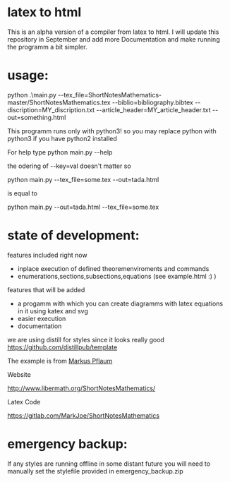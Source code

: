 # latex to html
This is an alpha version of a compiler from latex to html. I will update this repository in September and add more Documentation and make running the programm a bit simpler.
# usage:
python .\main.py --tex_file=ShortNotesMathematics-master/ShortNotesMathematics.tex --biblio=bibliography.bibtex --discription=MY_discription.txt --article_header=MY_article_header.txt --out=something.html

This programm runs only with python3! so you may replace python with python3 if you have python2 installed

For help type python main.py --help

the odering of --key=val doesn't matter
so 


python main.py --tex_file=some.tex --out=tada.html



is equal to 


python main.py --out=tada.html  --tex_file=some.tex

# state of development:

features included right now
- inplace execution of defined theoremenviroments and commands
- enumerations,sections,subsections,equations (see example.html :) )

features that will be added
- a progamm with which you can create diagramms with latex equations in it using katex and svg
- easier execution
- documentation

we are using distill for styles since it looks really good https://github.com/distillpub/template

The example is from [Markus Pflaum](https://www.colorado.edu/math/markus-pflaum)

Website

http://www.libermath.org/ShortNotesMathematics/

Latex Code

https://gitlab.com/MarkJoe/ShortNotesMathematics

# emergency backup:
If any styles are running offline in some distant future you will need to manually set the stylefile provided in emergency_backup.zip